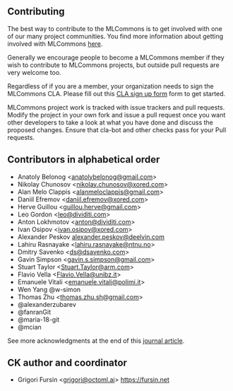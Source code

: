 ## Contributing

The best way to contribute to the MLCommons is to get involved with one of our many project communities. You find more information about getting involved with MLCommons [here](https://mlcommons.org/en/get-involved/#getting-started). 

Generally we encourage people to become a MLCommons member if they wish to contribute to MLCommons projects, but outside pull requests are very welcome too.

Regardless of if you are a member, your organization needs to sign the MLCommons CLA. Please fill out this [CLA sign up form](https://forms.gle/Ew1KkBVpyeJDuRw67) form to get started.

MLCommons project work is tracked with issue trackers and pull requests. Modify the project in your own fork and issue a pull request once you want other developers to take a look at what you have done and discuss the proposed changes. Ensure that cla-bot and other checks pass for your Pull requests.

## Contributors in alphabetical order

* Anatoly Belonog &lt;anatolybelonog@gmail.com&gt;
* Nikolay Chunosov &lt;nikolay.chunosov@xored.com&gt;
* Alan Melo Clappis &lt;alanmeloclappis@gmail.com&gt;
* Daniil Efremov &lt;daniil.efremov@xored.com&gt;
* Herve Guillou &lt;guillou.herve@gmail.com&gt;
* Leo Gordon &lt;leo@dividiti.com&gt;
* Anton Lokhmotov &lt;anton@dividiti.com&gt;
* Ivan Osipov &lt;ivan.osipov@xored.com&gt;
* Alexander Peskov <alexander.peskov@deelvin.com>
* Lahiru Rasnayake &lt;lahiru.rasnayake@ntnu.no&gt;
* Dmitry Savenko &lt;ds@dsavenko.com&gt;
* Gavin Simpson &lt;gavin.s.simpson@gmail.com&gt;
* Stuart Taylor &lt;Stuart.Taylor@arm.com&gt;
* Flavio Vella &lt;Flavio.Vella@unibz.it&gt;
* Emanuele Vitali &lt;emanuele.vitali@polimi.it&gt;
* Wen Yang @w-simon
* Thomas Zhu &lt;thomas.zhu.sh@gmail.com&gt;
* @alexanderzubarev
* @fanranGit
* @maria-18-git
* @mcian

See more acknowledgments at the end of this [journal article](https://arxiv.org/abs/2011.01149).

## CK author and coordinator

* Grigori Fursin &lt;grigori@octoml.ai&gt; https://fursin.net
